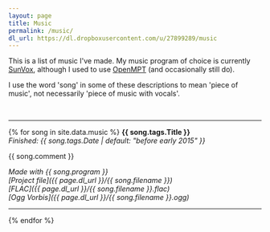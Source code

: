 ```yaml
---
layout: page
title: Music
permalink: /music/
dl_url: https://dl.dropboxusercontent.com/u/27899289/music
---
```


This is a list of music I've made. My music program of choice is currently [SunVox](http://warmplace.ru/soft/sunvox/), although I used to use [OpenMPT](https://openmpt.org/) (and occasionally still do).

I use the word 'song' in some of these descriptions to mean 'piece of music', not necessarily 'piece of music with vocals'.

<br />

---

{% for song in site.data.music %}
**{{ song.tags.Title }}** <br />
*Finished: {{ song.tags.Date | default: "before early 2015" }}*

{{ song.comment }}


*Made with {{ song.program }} <br />
[Project file]({{ page.dl_url }}/{{ song.filename }}) <br />
[FLAC]({{ page.dl_url }}/{{ song.filename }}.flac) <br />
[Ogg Vorbis]({{ page.dl_url }}/{{ song.filename }}.ogg) <br />*

---
{% endfor %}
